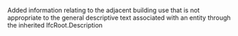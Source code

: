 ﻿Added information relating to the adjacent building use that is not appropriate to the general descriptive text associated with an entity through the inherited IfcRoot.Description